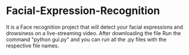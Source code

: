 # Facial-Expression-Recognition
It is a Face recognition project that will detect your facial expressions and drowsiness on a live-streaming video. 
After downloading the file 
Run the command "python gui.py" 
and you can run all the .py files with the respective file names.
